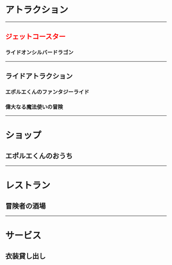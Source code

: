 # アトラクション
****************
## <span style="color:red;">ジェットコースター</span>
### ライドオンシルバードラゴン
****************   
## ライドアトラクション
### エポルエくんのファンタジーライド
        
### 偉大なる魔法使いの冒険

****************
# ショップ
## エポルエくんのおうち
****************
# レストラン
## 冒険者の酒場
****************
# サービス
## 衣装貸し出し
